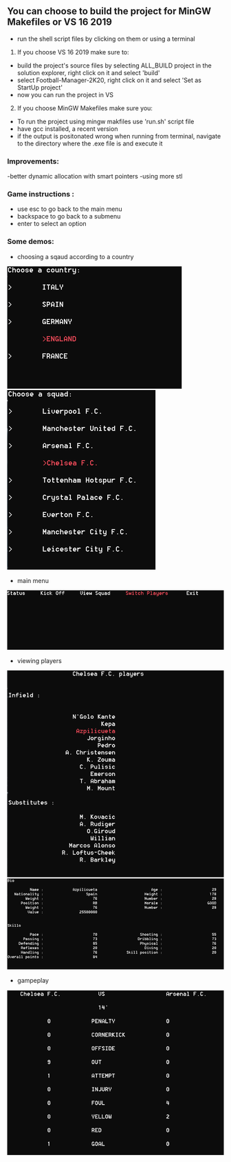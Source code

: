 ## You can choose to build the project for MinGW Makefiles or VS 16 2019

- run the shell script files by clicking on them or using a terminal
1. If you choose VS 16 2019 make sure to:
* build the project's source files by selecting ALL_BUILD project in the solution explorer, right click on it 
  and select 'build'
* select Football-Manager-2K20, right click on it and select 'Set as StartUp project'
* now you can run the project in VS

2. If you choose MinGW Makefiles make sure you:
* To run the project using mingw makfiles use 'run.sh' script file
* have gcc installed, a recent version
* if the output is positonated wrong when running from terminal, navigate to the directory where the .exe file is and execute it 

### Improvements:
-better dynamic allocation with smart pointers
-using more stl

### Game instructions :

* use esc to go back to the main menu
* backspace to go back to a submenu
* enter to select an option

### Some demos:
* choosing a sqaud according to a country

![](/images/na.PNG) 
![](/images/squads.PNG)

* main menu

![](/images/menu.PNG)

* viewing players

![](/images/Capture.PNG)
![](/images/pl.PNG)

* gampeplay

![](/images/gameplay.PNG)

